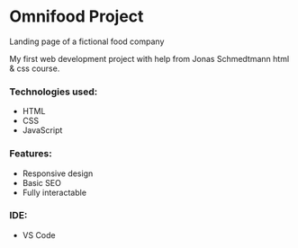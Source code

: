 # Omnifood Project

Landing page of a fictional food company

My first web development project with help from Jonas Schmedtmann html & css course.

### Technologies used:
- HTML
- CSS
- JavaScript

### Features:
- Responsive design
- Basic SEO
- Fully interactable

### IDE:
- VS Code
